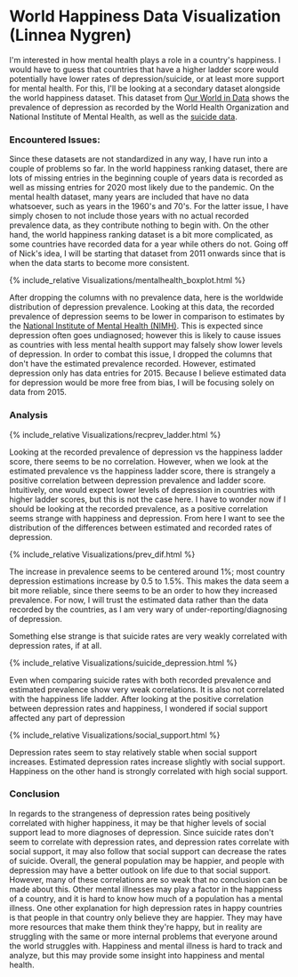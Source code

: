 # World Happiness Data Visualization (Linnea Nygren)

I'm interested in how mental health plays a role in a country's happiness. I would have to guess that countries that have a higher ladder score would potentially have lower rates of depression/suicide, or at least more support for mental health. For this, I'll be looking at a secondary dataset alongside the world happiness dataset.
This dataset from [Our World in Data](https://ourworldindata.org/mental-health) shows the prevalence of depression as recorded by the World Health Organization and National Institute of Mental Health, as well as the [suicide data](https://ourworldindata.org/suicide). 

### Encountered Issues:

Since these datasets are not standardized in any way, I have run into a couple of problems so far. In the world happiness ranking dataset, there are lots of missing entries in the beginning couple of years data is recorded as well as missing entries for 2020 most likely due to the pandemic. On the mental health dataset,
many years are included that have no data whatsoever, such as years in the 1960's and 70's. For the latter issue, I have simply chosen to not include those years with no actual recorded prevalence data, as they contribute nothing to begin with. On the other hand,
the world happiness ranking dataset is a bit more complicated, as some countries have recorded data for a year while others do not. Going off of Nick's idea, I will be starting that dataset from 2011 onwards since that is when the data starts to become more consistent.

{% include_relative Visualizations/mentalhealth_boxplot.html %}

After dropping the columns with no prevalence data, here is the worldwide distribution of depression prevalence. Looking at this data, the recorded prevalence of depression seems to be lower in comparison to estimates by the [National Institute of Mental Health (NIMH)](https://www.nimh.nih.gov/health/statistics/major-depression).
This is expected since depression often goes undiagnosed; however this is likely to cause issues as countries with less mental health support may falsely show lower levels of depression. In order to combat this issue, I dropped the columns that don't have the estimated prevalence recorded. However, estimated depression only has data entries for 2015. Because I believe estimated data for depression would be more free from bias, I will be focusing solely on data from 2015.

### Analysis

{% include_relative Visualizations/recprev_ladder.html %} 

Looking at the recorded prevalence of depression vs the happiness ladder score, there seems to be no correlation. However, when we look at the estimated prevalence vs the happiness ladder score, there is strangely a positive correlation between depression prevalence and ladder score. 
Intuitively, one would expect lower levels of depression in countries with higher ladder scores, but this is not the case here. I have to wonder now if I should be looking at the recorded prevalence, as a positive correlation seems strange with happiness and depression. From here I want to see the distribution of the differences between estimated and recorded rates of depression.

{% include_relative Visualizations/prev_dif.html %}

The increase in prevalence seems to be centered around 1%; most country depression estimations increase by 0.5 to 1.5%. This makes the data seem a bit more reliable, since there seems to be an order to how they increased prevalence. 
For now, I will trust the estimated data rather than the data recorded by the countries, as I am very wary of under-reporting/diagnosing of depression. 

Something else strange is that suicide rates are very weakly correlated with depression rates, if at all. 

{% include_relative Visualizations/suicide_depression.html %}

Even when comparing suicide rates with both recorded prevalence and estimated prevalence show very weak correlations. It is also not correlated with the happiness life ladder. After looking at the positive correlation between depression rates and happiness, I wondered if social support affected any part of depression

{% include_relative Visualizations/social_support.html %}

Depression rates seem to stay relatively stable when social support increases. Estimated depression rates increase slightly with social support. Happiness on the other hand is strongly correlated with high social support.

### Conclusion

In regards to the strangeness of depression rates being positively correlated with higher happiness, it may be that higher levels of social support lead to more diagnoses of depression. Since suicide rates don't seem to correlate with depression rates, and depression rates correlate with social support, it may also follow that social support can decrease the rates of suicide. Overall, the general population may be happier, and people with depression may have a better outlook on life due to that social support. 
However, many of these correlations are so weak that no conclusion can be made about this. Other mental illnesses may play a factor in the happiness of a country, and it is hard to know how much of a population has a mental illness. One other explanation for high depression rates in happy countries is that people in that country only believe they are happier. They may have more resources that make them think they're happy, but in reality are struggling with the same or more 
internal problems that everyone around the world struggles with. Happiness and mental illness is hard to track and analyze, but this may provide some insight into happiness and mental health.